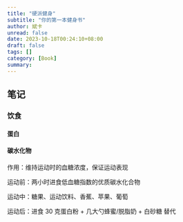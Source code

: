 ```yaml
---
title: "硬派健身"
subtitle: "你的第一本健身书"
author: 斌卡
unread: false
date: 2023-10-18T00:24:10+08:00
draft: false
tags: []
category: [Book]
summary: 
---
```


## 笔记

### 饮食

#### 蛋白

#### 碳水化物

作用：维持运动时的血糖浓度，保证运动表现

运动前：两小时进食低血糖指数的优质碳水化合物

运动中：糖果、运动饮料、香蕉、苹果、葡萄

运动后：进食 30 克蛋白粉  + 几大勺蜂蜜/脱脂奶 + 白砂糖 替代
